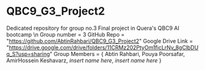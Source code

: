 # QBC9_G3_Project2
Dedicated repository for group no.3 Final project in Quera's QBC9 AI bootcamp \n
Group number = 3
GitHub Repo = "https://github.com/AbtinRahbari/QBC9_G3_Project2"
Google Drive Link = "https://drive.google.com/drive/folders/11CRMz202PtyOm1ficLrNv_8gClbDUq_S?usp=sharing"
Group Members = {
	Abtin Rahbari,
	Pouya Poorsafar,
	AmirHossein Keshavarz,
 *insert name here*,
 *insert name here*
}
